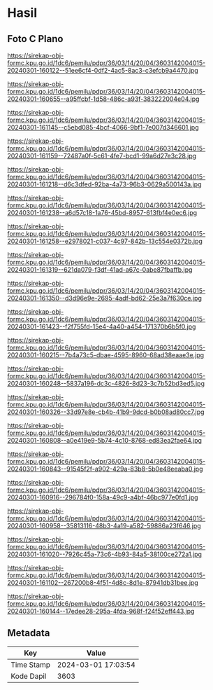 # Hasil

## Foto C Plano

https://sirekap-obj-formc.kpu.go.id/1dc6/pemilu/pdpr/36/03/14/20/04/3603142004015-20240301-160122--51ee6cf4-0df2-4ac5-8ac3-c3efcb9a4470.jpg

https://sirekap-obj-formc.kpu.go.id/1dc6/pemilu/pdpr/36/03/14/20/04/3603142004015-20240301-160655--a95ffcbf-1d58-486c-a93f-383222004e04.jpg

https://sirekap-obj-formc.kpu.go.id/1dc6/pemilu/pdpr/36/03/14/20/04/3603142004015-20240301-161145--c5ebd085-4bcf-4066-9bf1-7e007d346601.jpg

https://sirekap-obj-formc.kpu.go.id/1dc6/pemilu/pdpr/36/03/14/20/04/3603142004015-20240301-161159--72487a0f-5c61-4fe7-bcd1-99a6d27e3c28.jpg

https://sirekap-obj-formc.kpu.go.id/1dc6/pemilu/pdpr/36/03/14/20/04/3603142004015-20240301-161218--d6c3dfed-92ba-4a73-96b3-0629a500143a.jpg

https://sirekap-obj-formc.kpu.go.id/1dc6/pemilu/pdpr/36/03/14/20/04/3603142004015-20240301-161238--a6d57c18-1a76-45bd-8957-613fbf4e0ec6.jpg

https://sirekap-obj-formc.kpu.go.id/1dc6/pemilu/pdpr/36/03/14/20/04/3603142004015-20240301-161258--e2978021-c037-4c97-842b-13c554e0372b.jpg

https://sirekap-obj-formc.kpu.go.id/1dc6/pemilu/pdpr/36/03/14/20/04/3603142004015-20240301-161319--621da079-f3df-41ad-a67c-0abe87fbaffb.jpg

https://sirekap-obj-formc.kpu.go.id/1dc6/pemilu/pdpr/36/03/14/20/04/3603142004015-20240301-161350--d3d96e9e-2695-4adf-bd62-25e3a7f630ce.jpg

https://sirekap-obj-formc.kpu.go.id/1dc6/pemilu/pdpr/36/03/14/20/04/3603142004015-20240301-161423--f2f755fd-15e4-4a40-a454-171370b6b5f0.jpg

https://sirekap-obj-formc.kpu.go.id/1dc6/pemilu/pdpr/36/03/14/20/04/3603142004015-20240301-160215--7b4a73c5-dbae-4595-8960-68ad38eaae3e.jpg

https://sirekap-obj-formc.kpu.go.id/1dc6/pemilu/pdpr/36/03/14/20/04/3603142004015-20240301-160248--5837a196-dc3c-4826-8d23-3c7b52bd3ed5.jpg

https://sirekap-obj-formc.kpu.go.id/1dc6/pemilu/pdpr/36/03/14/20/04/3603142004015-20240301-160326--33d97e8e-cb4b-41b9-9dcd-b0b08ad80cc7.jpg

https://sirekap-obj-formc.kpu.go.id/1dc6/pemilu/pdpr/36/03/14/20/04/3603142004015-20240301-160808--a0e419e9-5b74-4c10-8768-ed83ea2fae64.jpg

https://sirekap-obj-formc.kpu.go.id/1dc6/pemilu/pdpr/36/03/14/20/04/3603142004015-20240301-160843--91545f2f-a902-429a-83b8-5b0e48eeaba0.jpg

https://sirekap-obj-formc.kpu.go.id/1dc6/pemilu/pdpr/36/03/14/20/04/3603142004015-20240301-160916--296784f0-158a-49c9-a4bf-46bc977e0fd1.jpg

https://sirekap-obj-formc.kpu.go.id/1dc6/pemilu/pdpr/36/03/14/20/04/3603142004015-20240301-160958--35813116-48b3-4a19-a582-59886a23f646.jpg

https://sirekap-obj-formc.kpu.go.id/1dc6/pemilu/pdpr/36/03/14/20/04/3603142004015-20240301-161020--7926c45a-73c6-4b93-84a5-38100ce272a1.jpg

https://sirekap-obj-formc.kpu.go.id/1dc6/pemilu/pdpr/36/03/14/20/04/3603142004015-20240301-161102--267200b8-4f51-4d8c-8d1e-87941db31bee.jpg

https://sirekap-obj-formc.kpu.go.id/1dc6/pemilu/pdpr/36/03/14/20/04/3603142004015-20240301-160144--17edee28-295a-4fda-968f-f24f52eff443.jpg


## Metadata

| Key        | Value               |
| ---------- | ------------------- |
| Time Stamp | 2024-03-01 17:03:54 |
| Kode Dapil | 3603                |



